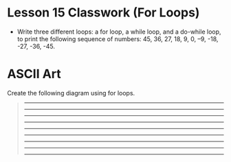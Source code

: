# Lesson 15 Classwork (For Loops)

- Write three different loops: a for loop, a while loop, and a do-while loop, to print the following sequence of numbers: 45, 36, 27, 18, 9, 0, –9, -18, -27, -36, -45.


# ASCII Art

Create the following diagram using for loops.


>*    *    *
> *   *   *
>  *  *  *
>   * * *
>* * * * * * * * *
>   * * *
>  *  *  *
> *   *   *
>*    *    *
